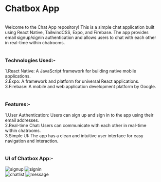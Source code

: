 <H1>Chatbox App</H1>
<br>
Welcome to the Chat App repository! This is a simple chat application built using React Native, TailwindCSS, Expo, and Firebase. The app provides email signup/signin authentication and allows users to chat with each other in real-time within chatrooms.
<br>
<br>
<h3>Technologies Used:-</h3>
1.React Native: A JavaScript framework for building native mobile applications.<br>
2.Expo: A framework and platform for universal React applications.<br>
3.Firebase: A mobile and web application development platform by Google.<br>
<br>
<h3>Features:-</h3>
1.User Authentication: Users can sign up and sign in to the app using their email addresses.<br>
2.Real-time Chat: Users can communicate with each other in real-time within chatrooms.<br>
3.Simple UI: The app has a clean and intuitive user interface for easy navigation and interaction.<br>
<br>
<h3>UI of Chatbox App:-</h3>

![signup](https://github.com/Ruchita019/ChatBox_App/assets/97290814/b405f015-9540-463f-9d05-403b4d1051a0)
![signin](https://github.com/Ruchita019/ChatBox_App/assets/97290814/c382c287-abe8-41fb-9bff-331d8c466bec)
<br>
![chatlist](https://github.com/Ruchita019/ChatBox_App/assets/97290814/b297ae5d-0a5f-4381-a555-e226584fc8fa)
![message](https://github.com/Ruchita019/ChatBox_App/assets/97290814/32fc0098-3787-4ceb-bd77-447658ec8ab1)




